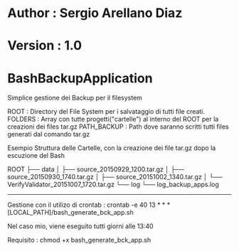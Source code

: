 # Author : Sergio Arellano Diaz
# Version : 1.0
BashBackupApplication
============================================

 Simplice gestione dei Backup per il filesystem

 ROOT        : Directory del File System per i salvataggio
               di tutti file creati.
 FOLDERS     : Array con tutte progetti("cartelle")
               al interno del ROOT per la creazioni
               dei files tar.gz
 PATH_BACKUP : Path dove saranno scritti tutti files
               generati dal comando tar.gz

 Esempio Struttura delle Cartelle, con la creazione dei
 file tar.gz dopo la escuzione del Bash

 ROOT ├── data
  │   ├── source_20150929_1200.tar.gz
  │   ├── source_20150930_1740.tar.gz
  │   ├── source_20151002_1340.tar.gz
  │   └── VerifyValidator_20151007_1720.tar.gz
  └── log
      └── log_backup_apps.log

------------------------------------------------------------

Gestione con il utilizo di crontab :
crontab -e 
40 13 * * * [LOCAL_PATH]/bash_generate_bck_app.sh

Nel caso mio, viene eseguito tutti giorni alle 13:40

Requisito :
chmod +x bash_generate_bck_app.sh


 
